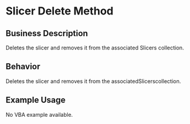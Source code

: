 # Slicer Delete Method

## Business Description
Deletes the slicer and removes it from the associated Slicers collection.

## Behavior
Deletes the slicer and removes it from the associatedSlicerscollection.

## Example Usage
No VBA example available.